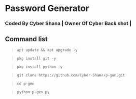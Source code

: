 # Password Generator

### Coded By Cyber Shana | Owner Of Cyber Back shot |

## Command list 

>`apt update && apt upgrade -y`

>`pkg install git -y`

>`pkg install python -y`

>`git clone https://github.com/Cyber-Shana/p-gen.git`

>`cd p-gen`

>`python p-gen.py`

